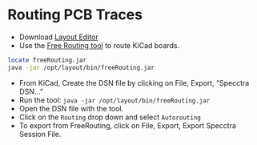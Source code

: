 # Routing PCB Traces

- Download [Layout Editor](https://layouteditor.com/download)
- Use the [Free Routing tool](https://freerouting.org/freerouting/using-with-kicad) to route KiCad boards.

```sh
locate freeRouting.jar
java -jar /opt/layout/bin/freeRouting.jar
```

- From KiCad, Create the DSN file by clicking on File, Export, “Specctra DSN…”
- Run the tool: `java -jar /opt/layout/bin/freeRouting.jar`
- Open the DSN file with the tool.
- Click on the `Routing` drop down and select `Autorouting`
- To export from FreeRouting, click on File, Export, Export Specctra Session File.
